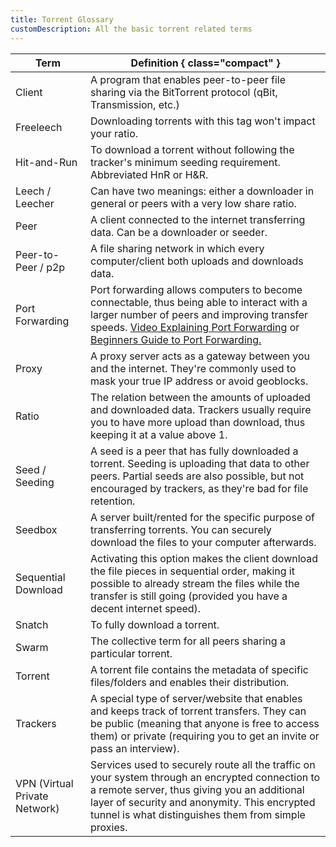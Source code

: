 ```yaml
---
title: Torrent Glossary
customDescription: All the basic torrent related terms
---
```


<GradientCard title="Torrent Glossary" description="All the basic torrent related terms" theme="turquoise" variant="thin"/>

| Term             | Definition  { class="compact" }     |
|------------------|----------------------|
| Client           | A program that enables peer-to-peer file sharing via the BitTorrent protocol (qBit, Transmission, etc.) |
| Freeleech        | Downloading torrents with this tag won't impact your ratio.  |
| Hit-and-Run      | To download a torrent without following the tracker's minimum seeding requirement. Abbreviated HnR or H&R. |
| Leech / Leecher  | Can have two meanings: either a downloader in general or peers with a very low share ratio.  |
| Peer             | A client connected to the internet transferring data. Can be a downloader or seeder.   |
| Peer-to-Peer / p2p | A file sharing network in which every computer/client both uploads and downloads data.   |
| Port Forwarding      | Port forwarding allows computers to become connectable, thus being able to interact with a larger number of peers and improving transfer speeds. [Video Explaining Port Forwarding](https://www.youtube.com/watch?v=2G1ueMDgwxw) or [Beginners Guide to Port Forwarding.](https://learn.g2.com/port-forwarding) |
| Proxy     | A proxy server acts as a gateway between you and the internet. They're commonly used to mask your true IP address or avoid geoblocks. |
| Ratio            | The relation between the amounts of uploaded and downloaded data. Trackers usually require you to have more upload than download, thus keeping it at a value above 1. |
| Seed / Seeding   | A seed is a peer that has fully downloaded a torrent. Seeding is uploading that data to other peers. Partial seeds are also possible, but not encouraged by trackers, as they're bad for file retention. | 
| Seedbox          | A server built/rented for the specific purpose of transferring torrents. You can securely download the files to your computer afterwards.     |
| Sequential Download     | Activating this option makes the client download the file pieces in sequential order, making it possible to already stream the files while the transfer is still going (provided you have a decent internet speed). |
| Snatch           | To fully download a torrent.     |
| Swarm            | The collective term for all peers sharing a particular torrent.        |
| Torrent          | A torrent file contains the metadata of specific files/folders and enables their distribution.   |
| Trackers         | A special type of server/website that enables and keeps track of torrent transfers. They can be public (meaning that anyone is free to access them) or private (requiring you to get an invite or pass an interview). |
| VPN (Virtual Private Network) | Services used to securely route all the traffic on your system through an encrypted connection to a remote server, thus giving you an additional layer of security and anonymity. This encrypted tunnel is what distinguishes them from simple proxies. |